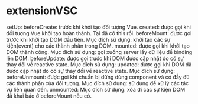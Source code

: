 # extensionVSC

setUp:
beforeCreate: trước khi khởi tạo đối tượng Vue.
created: được gọi khi đối tượng Vue khởi tạo hoàn thành. Tại đã có this rồi.
beforeMount: được gọi trước khi khởi tạo DOM đầu tiên. Mục đích sử dụng: khởi tạo các sự kiện(event) cho các thành phần trong DOM.
mounted: được gọi khi khởi tạo DOM thành công. Mục đích sử dụng: gọi xuống server lấy dữ liệu để binding lên DOM.
beforeUpdate: được gọi trước khi DOM được cập nhật do có sự thay đổi về reactive state. Mục đích sử dụng: 
updated: được gọi khi DOM đã được cập nhật do có sự thay đổi về reactive state. Mục đích sử dụng: 
beforeUnmount: được gọi khi chuẩn bị dừng dùng component và có đầy đủ các thành phần của đối tượng. Mục đích sử dụng: sử dụng để xử lý các tác vụ liên quan đến.
unmounted: Mục đích sử dụng: xóa đi các sự kiện DOM đã khai báo ở beforeMount nếu có.
